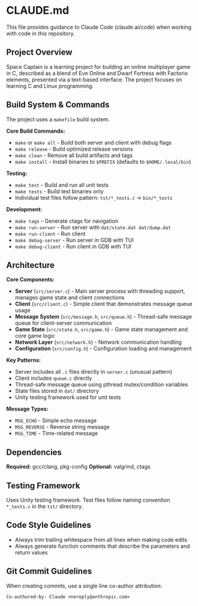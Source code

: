 # CLAUDE.md

This file provides guidance to Claude Code (claude.ai/code) when working with code in this repository.

## Project Overview

Space Captain is a learning project for building an online multiplayer game in C, described as a blend of Eve Online and Dwarf Fortress with Factorio elements, presented via a text-based interface. The project focuses on learning C and Linux programming.

## Build System & Commands

The project uses a `makefile` build system.

**Core Build Commands:**
- `make` or `make all` - Build both server and client with debug flags
- `make release` - Build optimized release versions
- `make clean` - Remove all build artifacts and tags
- `make install` - Install binaries to `$PREFIX` (defaults to `$HOME/.local/bin`)

**Testing:**
- `make test` - Build and run all unit tests
- `make tests` - Build test binaries only
- Individual test files follow pattern: `tst/*_tests.c` → `bin/*_tests`

**Development:**
- `make tags` - Generate ctags for navigation
- `make run-server` - Run server with `dat/state.dat dat/dump.dat`
- `make run-client` - Run client
- `make debug-server` - Run server in GDB with TUI
- `make debug-client` - Run client in GDB with TUI

## Architecture

**Core Components:**
- **Server** (`src/server.c`) - Main server process with threading support, manages game state and client connections
- **Client** (`src/client.c`) - Simple client that demonstrates message queue usage
- **Message System** (`src/message.h`, `src/queue.h`) - Thread-safe message queue for client-server communication
- **Game State** (`src/state.h`, `src/game.h`) - Game state management and core game logic
- **Network Layer** (`src/network.h`) - Network communication handling
- **Configuration** (`src/config.h`) - Configuration loading and management

**Key Patterns:**
- Server includes all `.c` files directly in `server.c` (unusual pattern)
- Client includes `queue.c` directly
- Thread-safe message queue using pthread mutex/condition variables
- State files stored in `dat/` directory
- Unity testing framework used for unit tests

**Message Types:**
- `MSG_ECHO` - Simple echo message
- `MSG_REVERSE` - Reverse string message  
- `MSG_TIME` - Time-related message

## Dependencies

**Required:** gcc/clang, pkg-config
**Optional:** valgrind, ctags

## Testing Framework

Uses Unity testing framework. Test files follow naming convention `*_tests.c` in the `tst/` directory.

## Code Style Guidelines

- Always trim trailing whitespace from all lines when making code edits
- Always generate function comments that describe the parameters and return values

## Git Commit Guidelines

When creating commits, use a single line co-author attribution:
```
Co-authored-by: Claude <noreply@anthropic.com>
```
